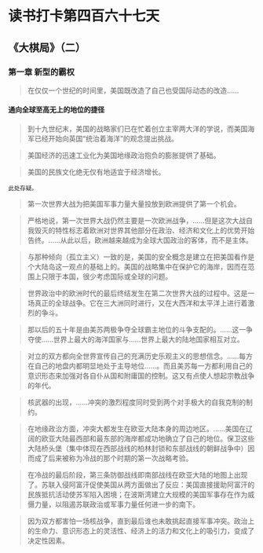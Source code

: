 # 读书打卡第四百六十七天
## 《大棋局》（二）
### 第一章 新型的霸权

> 在仅仅一个世纪的时间里，美国既改造了自己也受国际动态的改造……

#### 通向全球至高无上的地位的捷径

> 到十九世纪末，美国的战略家们已在忙着创立主宰两大洋的学说，而美国海军已经开始向英国“统治着海洋”的观念提出挑战。

> 美国经济的迅速工业化为美国地缘政治抱负的膨胀提供了基础。

> 美国的民族文化绝无仅有地适宜于经济增长。
```
此处存疑。
```
> 第一次世界大战为把美国军事力量大量投放到欧洲提供了第一个机会。

> 严格地说，第一次世界大战仍然主要是一次欧洲战争，……但是这次大战自我毁灭的特性标志着欧洲对世界其他部分在政治、经济和文化上的优势开始告终。……从此以后，欧洲越来越成为全球大国政治的客体，而不是主体。

> 与那种倾向（孤立主义）一致的是，美国的安全概念是建立在把美国看作是个大陆岛这一观点的基础上的。美国的战略集中在保护它的海岸，因而在范围上只限于本国，很少考虑国际或全球的问题。

> 世界政治中的欧洲时代的最后终结发生在第二次世界大战的过程中。这是一场真正的全球战争。它在三大洲同时进行，又在大西洋和太平洋上进行着激烈的争斗。

> 那以后的五十年是由美苏两极争夺全球霸主地位的斗争支配的。……这一争夺使……世界上最大的海洋国家与……世界上最大的陆地国家相互对立。

> 对立的双方都向全世界宣传自己的充满历史乐观主义的思想信念。……每方在自己的地盘内都明显地处于主导地位……。而且美苏每一方都利用自己的意识形态来加强对各自仆从国和附庸国的控制。这又有点使人想起宗教战争的年代。

> 核武器的出现，……冲突的激烈程度同时受到两个对手极大的自我克制的制约。

> 在地缘政治方面，冲突大都发生在欧亚大陆本身的周边地区。……美国在辽阔的欧亚大陆最西部和最东部的海岸都成功地确立了自己的地位。保卫这些大陆桥头堡（集中体现在西部战线的柏林封锁和东部战线的朝鲜战争中）因而成了后来被称为冷战的那个时期的第一次战略考验。

> 在冷战的最后阶段，第三条防御战线即南部战线在欧亚大陆的地图上出现了。苏联入侵阿富汗促使美国从两方面做出了反应：美国直接援助阿富汗的民族抵抗活动使苏军陷入困境；在波斯湾建立大规模的美国军事存在作为威慑力量，以阻遏苏联政治或军事力量任何进一步的南下。

> 因为双方都害怕一场核战争，直到最后谁也未敢挑起直接军事冲突。政治上的生命力、意识形态上的灵活性、经济上的活力和文化上的吸引力，变成了决定性因素。